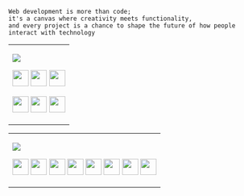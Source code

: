     Web development is more than code; 
    it's a canvas where creativity meets functionality, 
    and every project is a chance to shape the future of how people interact with technology

<!-- test -->
<table width="100%"><tr><td>

[<img src="https://img.shields.io/badge/Main Tech Stack-007acc?style=for-the-badge" />]()

<a href="https://reactjs.org"><img src="https://cdn.jsdelivr.net/gh/devicons/devicon/icons/react/react-original.svg" width="32" height="32" /></a>
<a href="https://typescriptlang.org"><img src="https://cdn.jsdelivr.net/gh/devicons/devicon/icons/typescript/typescript-original.svg" width="32" height="32" /></a>
<a href="https://sass-lang.com"><img src="https://cdn.jsdelivr.net/gh/devicons/devicon/icons/sass/sass-original.svg" width="32" height="32" /></a>

<a href="https://www.ecma-international.org/publications-and-standards/standards/ecma-262/"><img src="https://cdn.jsdelivr.net/gh/devicons/devicon/icons/javascript/javascript-original.svg" width="32" height="32" /></a>
<a href="https://www.w3.org/TR/html52/"><img src="https://cdn.jsdelivr.net/gh/devicons/devicon/icons/html5/html5-original.svg" width="32" height="32" /></a>
<a href="https://www.w3.org/Style/CSS/Overview.en.html"><img src="https://cdn.jsdelivr.net/gh/devicons/devicon/icons/css3/css3-original.svg" width="32" height="32" /></a>

</td></tr></table>
<table><tr valign="top"><td>
  
[<img src="https://img.shields.io/badge/Rest Tech I Know-grey?style=for-the-badge" />]()

<a href="https://apple.com"><img src="https://cdn.jsdelivr.net/gh/devicons/devicon/icons/apple/apple-original.svg" width="32" height="32" /></a>
<a href="https://arduino.cc"><img src="https://cdn.jsdelivr.net/gh/devicons/devicon/icons/arduino/arduino-original.svg" width="32" height="32" /></a>
<a href="https://ant.design"><img src="https://cdn.simpleicons.org/antdesign" width="32" height="32" /></a>
<a href="https://auth0.com"><img src="https://cdn.simpleicons.org/auth0" width="32" height="32" /></a>
<a href="https://axios-http.com"><img src="https://cdn.simpleicons.org/axios" width="32" height="32" /></a>
<a href="https://github.com/atom/atom"><img src="https://cdn.jsdelivr.net/gh/devicons/devicon/icons/atom/atom-original.svg" width="32" height="32" /></a>
<a href="https://babeljs.io"><img src="https://cdn.jsdelivr.net/gh/devicons/devicon/icons/babel/babel-original.svg" width="32" height="32" /></a>
<a href="https://en.wikipedia.org/wiki/Bash_(Unix_shell)"><img src="https://cdn.jsdelivr.net/gh/devicons/devicon/icons/bash/bash-original.svg" width="32" height="32" /></a>

</td></tr></table>
